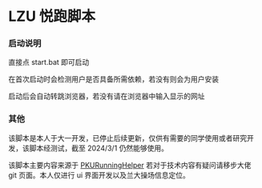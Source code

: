# LZU 悦跑脚本

### 启动说明

直接点 start.bat 即可启动

在首次启动时会检测用户是否具备所需依赖，若没有则会为用户安装

启动后会自动转跳浏览器，若没有请在浏览器中输入显示的网址

### 其他

该脚本是本人于大一开发，已停止后续更新，仅供有需要的同学使用或者研究开发，该脚本经测试，截至 2024/3/1 仍然能够使用。

该脚本主要内容来源于
[PKURunningHelper](https://github.com/RinCloud/PKURunningHelper) 若对于技术内容有疑问请移步大佬 git 页面。本人仅进行 ui 界面开发以及兰大操场信息定位。
